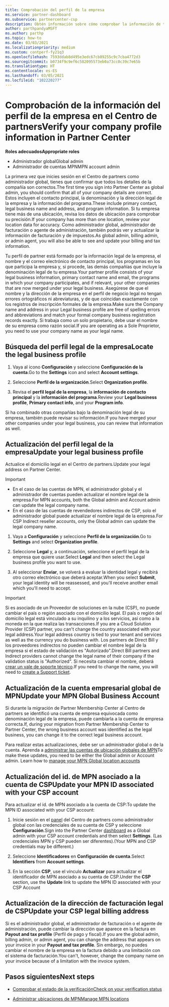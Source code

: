 ```yaml
---
title: Comprobación del perfil de la empresa
ms.service: partner-dashboard
ms.subservice: partnercenter-csp
description: Obtén información sobre cómo comprobar la información de tu empresa, como el contacto principal, la dirección y la información del programa. También puedes actualizar el domicilio legal y la dirección de facturación.
author: parthpandyaMSFT
ms.author: parthp
ms.topic: how-to
ms.date: 03/03/2021
ms.localizationpriority: medium
ms.custom: contperf-fy21q3
ms.openlocfilehash: 7593ddab8d495e3edc67cb89255c9c7cba4772d3
ms.sourcegitcommit: b0734f9c9ef6c582095573eb0a73cc0c39c7e65b
ms.translationtype: HT
ms.contentlocale: es-ES
ms.lasthandoff: 03/05/2021
ms.locfileid: "102220277"
---
```

# <a name="verify-your-company-profile-information-in-partner-center"></a><span data-ttu-id="8ef4b-104">Comprobación de la información del perfil de la empresa en el Centro de partners</span><span class="sxs-lookup"><span data-stu-id="8ef4b-104">Verify your company profile information in Partner Center</span></span>

<span data-ttu-id="8ef4b-105">**Roles adecuados**</span><span class="sxs-lookup"><span data-stu-id="8ef4b-105">**Appropriate roles**</span></span>

- <span data-ttu-id="8ef4b-106">Administrador global</span><span class="sxs-lookup"><span data-stu-id="8ef4b-106">Global admin</span></span>
- <span data-ttu-id="8ef4b-107">Administrador de cuentas MPN</span><span class="sxs-lookup"><span data-stu-id="8ef4b-107">MPN account admin</span></span>

<span data-ttu-id="8ef4b-108">La primera vez que inicies sesión en el Centro de partners como administrador global, tienes que confirmar que todos los detalles de la compañía son correctos.</span><span class="sxs-lookup"><span data-stu-id="8ef4b-108">The first time you sign into Partner Center as global admin, you should confirm that all of your company details are correct.</span></span> <span data-ttu-id="8ef4b-109">Estos incluyen el contacto principal, la denominación y la dirección legal de la empresa y la información del programa.</span><span class="sxs-lookup"><span data-stu-id="8ef4b-109">These include primary contact, legal business name and address, and program information.</span></span> <span data-ttu-id="8ef4b-110">Si tu empresa tiene más de una ubicación, revisa los datos de ubicación para comprobar su precisión.</span><span class="sxs-lookup"><span data-stu-id="8ef4b-110">If your company has more than one location, review your location data for accuracy.</span></span> <span data-ttu-id="8ef4b-111">Como administrador global, administrador de facturación o agente de administración, también podrás ver y actualizar la información de facturación y de impuestos.</span><span class="sxs-lookup"><span data-stu-id="8ef4b-111">As global admin, billing admin, or admin agent, you will also be able to see and update your billing and tax information.</span></span>

<span data-ttu-id="8ef4b-112">Tu perfil de partner está formado por la información legal de la empresa, el nombre y el correo electrónico de contacto principal, los programas en los que participa la empresa y, si procede, las demás compañías que incluye la denominación legal de tu empresa.</span><span class="sxs-lookup"><span data-stu-id="8ef4b-112">Your partner profile consists of your legal business information, primary contact name and email, the programs in which your company participates, and if relevant, your other companies that are now merged under your legal business.</span></span> <span data-ttu-id="8ef4b-113">Asegúrese de que el nombre y la dirección de la empresa en el perfil de negocio legal no tengan errores ortográficos ni abreviaturas, y de que coincidan exactamente con los registros de inscripción formales de la empresa.</span><span class="sxs-lookup"><span data-stu-id="8ef4b-113">Make sure the Company name and address in your Legal business profile are free of spelling errors and abbreviations and match your formal company business registration records exactly.</span></span> <span data-ttu-id="8ef4b-114">Si trabaja como un solo propietario, debe usar el nombre de su empresa como razón social.</span><span class="sxs-lookup"><span data-stu-id="8ef4b-114">If you are operating as a Sole Proprietor, you need to use your company name as your legal name.</span></span>



## <a name="locate-the-legal-business-profile"></a><span data-ttu-id="8ef4b-115">Búsqueda del perfil legal de la empresa</span><span class="sxs-lookup"><span data-stu-id="8ef4b-115">Locate the legal business profile</span></span>

1. <span data-ttu-id="8ef4b-116">Vaya al icono **Configuración** y seleccione **Configuración de la cuenta**.</span><span class="sxs-lookup"><span data-stu-id="8ef4b-116">Go to the **Settings** icon and select **Account settings**.</span></span>
 
1. <span data-ttu-id="8ef4b-117">Seleccione **Perfil de la organización**.</span><span class="sxs-lookup"><span data-stu-id="8ef4b-117">Select **Organization profile**.</span></span> 

2. <span data-ttu-id="8ef4b-118">Revisa el **perfil legal de la empresa**, la **información de contacto principal** y la **información del programa**.</span><span class="sxs-lookup"><span data-stu-id="8ef4b-118">Review your **Legal business profile**, **Primary contact info**, and your **Program info**.</span></span>

<span data-ttu-id="8ef4b-119">Si ha combinado otras compañías bajo la denominación legal de su empresa, también puede revisar su información.</span><span class="sxs-lookup"><span data-stu-id="8ef4b-119">If you have merged your other companies under your legal business, you can review that information as well.</span></span> 

## <a name="update-your-legal-business-profile"></a><span data-ttu-id="8ef4b-120">Actualización del perfil legal de la empresa</span><span class="sxs-lookup"><span data-stu-id="8ef4b-120">Update your legal business profile</span></span>

<span data-ttu-id="8ef4b-121">Actualice el domicilio legal en el Centro de partners.</span><span class="sxs-lookup"><span data-stu-id="8ef4b-121">Update your legal address on Partner Center.</span></span>

>[!Important]
>- <span data-ttu-id="8ef4b-122">En el caso de las cuentas de MPN, el administrador global y el administrador de cuentas pueden actualizar el nombre legal de la empresa.</span><span class="sxs-lookup"><span data-stu-id="8ef4b-122">For MPN accounts, both the Global admin and Account admin can update the legal company name.</span></span>
>- <span data-ttu-id="8ef4b-123">En el caso de las cuentas de revendedores indirectos de CSP, solo el administrador global puede actualizar el nombre legal de la empresa.</span><span class="sxs-lookup"><span data-stu-id="8ef4b-123">For CSP Indirect reseller accounts, only the Global admin can update the legal company name.</span></span> 

1. <span data-ttu-id="8ef4b-124">Vaya a **Configuración** y seleccione **Perfil de la organización**.</span><span class="sxs-lookup"><span data-stu-id="8ef4b-124">Go to **Settings** and select **Organization profile**.</span></span>

2. <span data-ttu-id="8ef4b-125">Seleccione **Legal** y, a continuación, seleccione el perfil legal de la empresa que quiere usar.</span><span class="sxs-lookup"><span data-stu-id="8ef4b-125">Select **Legal**  and then select the Legal business profile you want to use.</span></span>
 
1. <span data-ttu-id="8ef4b-126">Al seleccionar **Enviar**, se volverá a evaluar la identidad legal y recibirá otro correo electrónico que deberá aceptar.</span><span class="sxs-lookup"><span data-stu-id="8ef4b-126">When you select **Submit**, your legal identity will be reassessed, and you'll receive another email which you'll need to accept.</span></span>

>[!Important]
><span data-ttu-id="8ef4b-127">Si es asociado de un Proveedor de soluciones en la nube (CSP), no puede cambiar el país o región asociado con el domicilio legal. El país o región del domicilio legal está vinculado a su inquilino y a los servicios, así como a la moneda en la que realiza las transacciones.</span><span class="sxs-lookup"><span data-stu-id="8ef4b-127">If you are a Cloud Solution Provider (CSP) partner, you can't change the country associated with your legal address.Your legal address country is tied to your tenant and services as well as the currency you do business with.</span></span> <span data-ttu-id="8ef4b-128">Los partners de Direct Bill y los proveedores indirectos no pueden cambiar el nombre legal de la empresa si el estado de validación es "Autorizado".</span><span class="sxs-lookup"><span data-stu-id="8ef4b-128">Direct Bill partners and Indirect providers cannot change the legal name of their company if the validation status is "Authorized".</span></span> <span data-ttu-id="8ef4b-129">Si necesita cambiar el nombre, deberá [crear un vale de soporte técnico](https://partner.microsoft.com/dashboard/support/servicerequests/create?stage=2&topicid=eb74583c-61b3-2124-bffc-00920e0ae772).</span><span class="sxs-lookup"><span data-stu-id="8ef4b-129">If you need to change the name, you will need to [create a Support ticket](https://partner.microsoft.com/dashboard/support/servicerequests/create?stage=2&topicid=eb74583c-61b3-2124-bffc-00920e0ae772).</span></span>


## <a name="update-your-mpn-global-business-account"></a><span data-ttu-id="8ef4b-130">Actualización de la cuenta empresarial global de MPN</span><span class="sxs-lookup"><span data-stu-id="8ef4b-130">Update your MPN Global Business Account</span></span>

<span data-ttu-id="8ef4b-131">Si durante la migración de Partner Membership Center al Centro de partners se identificó una cuenta de empresa equivocada como denominación legal de la empresa, puede cambiarla a la cuenta de empresa correcta.</span><span class="sxs-lookup"><span data-stu-id="8ef4b-131">If, during your migration from Partner Membership Center to Partner Center, the wrong business account was identified as the legal business, you can change it to the correct legal business account.</span></span>

<span data-ttu-id="8ef4b-132">Para realizar estas actualizaciones, debe ser un administrador global o de la cuenta. Aprenda a [administrar las cuentas de ubicación globales de MPN](manage-locations.md)</span><span class="sxs-lookup"><span data-stu-id="8ef4b-132">To make these updates, you need to be either the Global admin or Account admin. Learn how to [manage your MPN Global location accounts](manage-locations.md)</span></span>


## <a name="update-your-mpn-id-associated-with-your-csp-account"></a><span data-ttu-id="8ef4b-133">Actualización del id. de MPN asociado a la cuenta de CSP</span><span class="sxs-lookup"><span data-stu-id="8ef4b-133">Update your MPN ID associated with your CSP account</span></span>

<span data-ttu-id="8ef4b-134">Para actualizar el id. de MPN asociado a la cuenta de CSP:</span><span class="sxs-lookup"><span data-stu-id="8ef4b-134">To update the MPN ID associated with your CSP account:</span></span>

1. <span data-ttu-id="8ef4b-135">Inicie sesión en el [panel](https://partner.microsoft.com/dashboard/home) del Centro de partners como administrador global con las credenciales de su cuenta de CSP y seleccione **Configuración**.</span><span class="sxs-lookup"><span data-stu-id="8ef4b-135">Sign into the Partner Center [dashboard](https://partner.microsoft.com/dashboard/home) as a Global admin with your CSP account credentials and then select **Settings**.</span></span> <span data-ttu-id="8ef4b-136">(Las credenciales MPN y CSP pueden ser diferentes).</span><span class="sxs-lookup"><span data-stu-id="8ef4b-136">(Your MPN and CSP credentials may be different.)</span></span>
 
1. <span data-ttu-id="8ef4b-137">Seleccione **Identificadores** en **Configuración de cuenta**.</span><span class="sxs-lookup"><span data-stu-id="8ef4b-137">Select **Identifiers** from **Account settings**.</span></span>

1. <span data-ttu-id="8ef4b-138">En la sección **CSP**, use el vínculo **Actualizar** para actualizar el identificador de MPN asociado a su cuenta de CSP.</span><span class="sxs-lookup"><span data-stu-id="8ef4b-138">Under the **CSP** section, use the **Update** link to update the MPN ID associated with your CSP Account</span></span> 


## <a name="update-your-csp-legal-billing-address"></a><span data-ttu-id="8ef4b-139">Actualización de la dirección de facturación legal de CSP</span><span class="sxs-lookup"><span data-stu-id="8ef4b-139">Update your CSP legal billing address</span></span>

<span data-ttu-id="8ef4b-140">Si es el administrador global, el administrador de facturación o el agente de administración, puede cambiar la dirección que aparece en la factura en **Payout and tax profile** (Perfil de pago y fiscal).</span><span class="sxs-lookup"><span data-stu-id="8ef4b-140">If you are the global admin, billing admin, or admin agent, you can change the address that appears on your invoice in your **Payout and tax profile**.</span></span> <span data-ttu-id="8ef4b-141">Sin embargo, no puedes cambiar el nombre de la empresa en la factura debido a una limitación con el sistema de facturación.</span><span class="sxs-lookup"><span data-stu-id="8ef4b-141">You can't, however, change the company name on your invoice because of a limitation with the invoice system.</span></span>



## <a name="next-steps"></a><span data-ttu-id="8ef4b-142">Pasos siguientes</span><span class="sxs-lookup"><span data-stu-id="8ef4b-142">Next steps</span></span>

- [<span data-ttu-id="8ef4b-143">Comprobar el estado de la verificación</span><span class="sxs-lookup"><span data-stu-id="8ef4b-143">Check on your verification status</span></span>](verification-responses.md)

- [<span data-ttu-id="8ef4b-144">Administrar ubicaciones de MPN</span><span class="sxs-lookup"><span data-stu-id="8ef4b-144">Manage MPN locations</span></span>](manage-locations.md)
